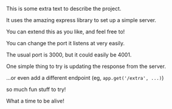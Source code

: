 This is some extra text to describe the project.

It uses the amazing express library to set up a simple server.

You can extend this as you like, and feel free to!

You can change the port it listens at very easily.

The usual port is 3000, but it could easily be 4001.

One simple thing to try is updating the response from the server.

...or even add a different endpoint (eg, `app.get('/extra', ...)`)

so much fun stuff to try!

What a time to be alive!
